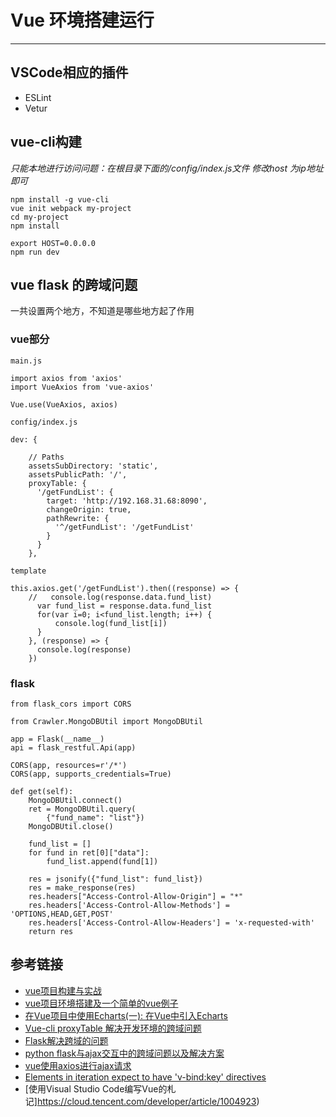 # Vue 环境搭建运行
***
## VSCode相应的插件
- ESLint
- Vetur


## vue-cli构建
*只能本地进行访问问题：在根目录下面的/config/index.js文件 修改host 为ip地址即可*
```
npm install -g vue-cli
vue init webpack my-project
cd my-project
npm install

export HOST=0.0.0.0
npm run dev
```

## vue flask 的跨域问题
一共设置两个地方，不知道是哪些地方起了作用

### vue部分
```
main.js

import axios from 'axios'
import VueAxios from 'vue-axios'

Vue.use(VueAxios, axios)
```

```
config/index.js

dev: {

    // Paths
    assetsSubDirectory: 'static',
    assetsPublicPath: '/',
    proxyTable: {
      '/getFundList': {
        target: 'http://192.168.31.68:8090',
        changeOrigin: true,
        pathRewrite: {
          '^/getFundList': '/getFundList'
        }
      }
    },
```

```
template

this.axios.get('/getFundList').then((response) => {
    //   console.log(response.data.fund_list)
      var fund_list = response.data.fund_list
      for(var i=0; i<fund_list.length; i++) {
          console.log(fund_list[i])
      }
    }, (response) => {
      console.log(response)
    })
```

### flask
```
from flask_cors import CORS

from Crawler.MongoDBUtil import MongoDBUtil

app = Flask(__name__)
api = flask_restful.Api(app)

CORS(app, resources=r'/*')
CORS(app, supports_credentials=True)
```

```
def get(self):
    MongoDBUtil.connect()
    ret = MongoDBUtil.query(
    	{"fund_name": "list"})
    MongoDBUtil.close()

    fund_list = []
    for fund in ret[0]["data"]:
        fund_list.append(fund[1])

    res = jsonify({"fund_list": fund_list})
    res = make_response(res)
    res.headers["Access-Control-Allow-Origin"] = "*"
    res.headers['Access-Control-Allow-Methods'] = 'OPTIONS,HEAD,GET,POST'
    res.headers['Access-Control-Allow-Headers'] = 'x-requested-with'
    return res
```

## 参考链接
- [vue项目构建与实战](https://juejin.im/post/591be64f128fe1005ceb81f1)
- [vue项目环境搭建及一个简单的vue例子](https://blog.csdn.net/qq_33036599/article/details/79656597)
- [在Vue项目中使用Echarts(一): 在Vue中引入Echarts](https://www.jianshu.com/p/fa42e697665d)
- [Vue-cli proxyTable 解决开发环境的跨域问题](https://www.jianshu.com/p/95b2caf7e0da)
- [Flask解决跨域的问题](https://blog.csdn.net/lluozh2015/article/details/78553604)
- [python flask与ajax交互中的跨域问题以及解决方案](https://blog.csdn.net/qq_41134708/article/details/80658175)
- [vue使用axios进行ajax请求](https://www.jianshu.com/p/aa989357846c)
- [Elements in iteration expect to have 'v-bind:key' directives](https://blog.csdn.net/Young_Gao/article/details/79812159)
- [使用Visual Studio Code编写Vue的札记]https://cloud.tencent.com/developer/article/1004923)